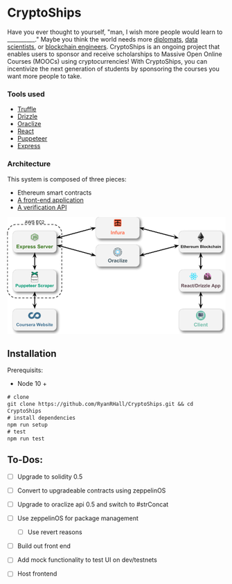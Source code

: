 # CryptoShips

Have you ever thought to yourself, "man, I wish more people would learn to \_\_\_\_\_\_\_\_\_\_." Maybe you think the world needs more [diplomats], [data scientists], or [blockchain engineers]. CryptoShips is an ongoing project that enables users to sponsor and receive scholarships to Massive Open Online Courses (MOOCs) using cryptocurrencies! With CryptoShips, you can incentivize the next generation of students by sponsoring the courses you want more people to take.

### Tools used
  * [Truffle]
  * [Drizzle]
  * [Oraclize]
  * [React]
  * [Puppeteer]
  * [Express]

### Architecture

This system is composed of three pieces:
  * Ethereum smart contracts
  * [A front-end application][CryptoShips Frontend]
  * [A verification API][CryptoShips API]

![Architecture Diagram][architecture_diagram]

## Installation

Prerequisits:

  * Node 10 +

```
# clone
git clone https://github.com/RyanRHall/CryptoShips.git && cd CryptoShips
# install dependencies
npm run setup
# test
npm run test
```

## To-Dos:

* [ ] Upgrade to solidity 0.5
* [ ] Convert to upgradeable contracts using zeppelinOS
* [ ] Upgrade to oraclize api 0.5 and switch to #strConcat
* [ ] Use zeppelinOS for package management
  * [ ] Use revert reasons
* [ ] Build out front end
* [ ] Add mock functionality to test UI on dev/testnets
* [ ] Host frontend


<!-- Links -->

[architecture_diagram]: docs/architecture_diagram.png "Architecture Diagram"

[Truffle]: https://github.com/trufflesuite/truffle
[Drizzle]: https://github.com/trufflesuite/drizzle
[React]: https://github.com/facebook/react
[Puppeteer]: https://github.com/GoogleChrome/puppeteer
[Express]: https://github.com/expressjs/express
[Oraclize]: https://github.com/oraclize/ethereum-api

[diplomats]: https://www.coursera.org/learn/global-diplomacy
[data scientists]: https://www.coursera.org/learn/python-data-analysis
[blockchain engineers]: https://www.coursera.org/learn/blockchain-foundations-and-use-cases

[CryptoShips API]: https://github.com/RyanRHall/CryptoShipsVerifyAPI
[CryptoShips Frontend]: https://github.com/RyanRHall/CryptoShipsFrontend
